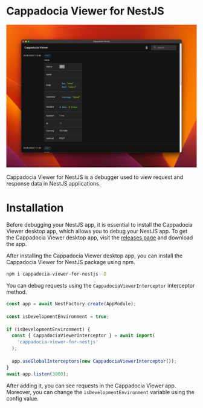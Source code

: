 # Cappadocia Viewer for NestJS

<picture>
  <img alt="Cappadocia Viewer for Laravel" src="./art/app.png">
  <br/>
</picture>

Cappadocia Viewer for NestJS is a debugger used to view request and response data in NestJS applications.

# Installation

Before debugging your NestJS app, it is essential to install the Cappadocia Viewer desktop app, which allows you to debug your NestJS app. To get the Cappadocia Viewer desktop app, visit the [releases page](https://github.com/hsndmr/cappadocia-viewer/releases/tag/0.1.0)
and download the app.

After installing the Cappadocia Viewer desktop app, you can install the Cappadocia Viewer for NestJS package using npm.

```bash
npm i cappadocia-viewer-for-nestjs -D
```

You can debug requests using the `CappadociaViewerInterceptor` interceptor method.

```typescript
const app = await NestFactory.create(AppModule);

const isDevelopmentEnvironment = true;

if (isDevelopmentEnvironment) {
  const { CappadociaViewerInterceptor } = await import(
    'cappadocia-viewer-for-nestjs'
  );

  app.useGlobalInterceptors(new CappadociaViewerInterceptor());
}
await app.listen(3000);
```

After adding it, you can see requests in the Cappadocia Viewer app. Moreover, you can change the `isDevelopmentEnvironment` variable using the config value.
